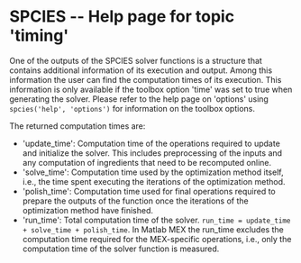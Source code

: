 # SPCIES -- Help page for topic 'timing'

One of the outputs of the SPCIES solver functions is a structure that contains additional
information of its execution and output. Among this information the user can find the
computation times of its execution. This information is only available if the toolbox 
option 'time' was set to true when generating the solver. Please refer to the help page
on 'options' using `spcies('help', 'options')` for information on the toolbox options.

The returned computation times are:

- 'update_time': Computation time of the operations required to update and initialize
                 the solver. This includes preprocessing of the inputs and any computation
                 of ingredients that need to be recomputed online.
- 'solve_time':  Computation time used by the optimization method itself, i.e., the time
                 spent executing the iterations of the optimization method. 
- 'polish_time': Computation time used for final operations required to prepare the outputs
                 of the function once the iterations of the optimization method have finished.
- 'run_time':    Total computation time of the solver.
                 `run_time = update_time + solve_time + polish_time`.
                 In Matlab MEX the run_time excludes the computation time required for the 
                 MEX-specific operations, i.e., only the computation time of the solver
                 function is measured.
